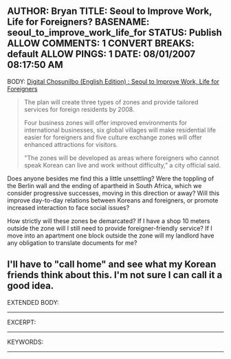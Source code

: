 AUTHOR: Bryan
TITLE: Seoul to Improve Work, Life for Foreigners?
BASENAME: seoul_to_improve_work_life_for
STATUS: Publish
ALLOW COMMENTS: 1
CONVERT BREAKS: __default__
ALLOW PINGS: 1
DATE: 08/01/2007 08:17:50 AM
-----
BODY:
<a title="Digital Chosunilbo (English Edition) : Daily News in English About Korea" href="http://english.chosun.com/w21data/html/news/200707/200707260023.html">Digital Chosunilbo (English Edition) : Seoul to Improve Work, Life for Foreigners</a>

<blockquote>The plan will create three types of zones and provide tailored services for foreign residents by 2008.

Four business zones will offer improved environments for international businesses, six global villages will make residential life easier for foreigners and five culture exchange zones will offer enhanced attractions for visitors.

"The zones will be developed as areas where foreigners who cannot speak Korean can live and work without difficulty," a city official said.</blockquote>

Does anyone besides me find this a little unsettling? Were the toppling of the Berlin wall and the ending of apartheid in South Africa, which we consider progressive successes, moving in this direction or away? Will this improve day-to-day relations between Koreans and foreigners, or promote increased interaction to face social issues?

How strictly will these zones be demarcated? If I have a shop 10 meters outside the zone will I still need to provide foreigner-friendly service? If I move into an apartment one block outside the zone will my landlord have any obligation to translate documents for me?

I'll have to "call home" and see what my Korean friends think about this. I'm not sure I can call it a good idea.
-----
EXTENDED BODY:

-----
EXCERPT:

-----
KEYWORDS:

-----


